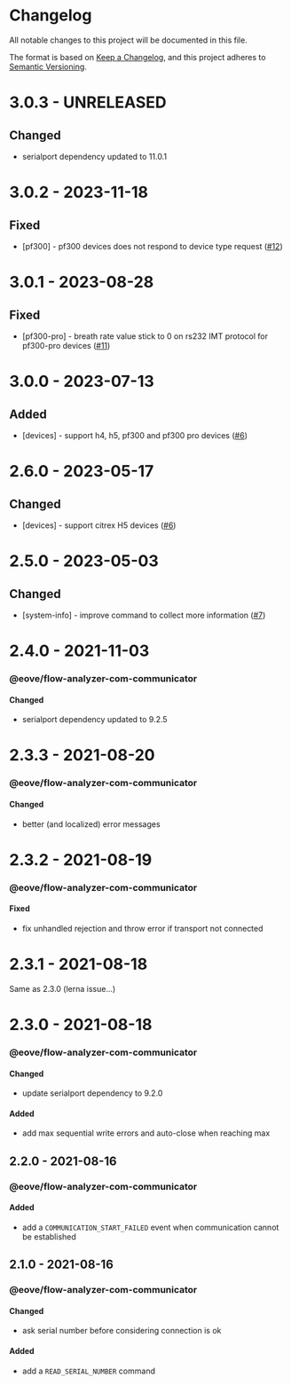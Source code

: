 # Changelog

All notable changes to this project will be documented in this file.

The format is based on [Keep a Changelog](https://keepachangelog.com/en/1.0.0/),
and this project adheres to [Semantic Versioning](https://semver.org/spec/v2.0.0.html).

# 3.0.3 - UNRELEASED

## Changed

- serialport dependency updated to 11.0.1

# 3.0.2 - 2023-11-18

## Fixed

- [pf300] - pf300 devices does not respond to device type request ([#12](https://github.com/eove/flow-analyzer-com/issues/12))

# 3.0.1 - 2023-08-28

## Fixed

- [pf300-pro] - breath rate value stick to 0 on rs232 IMT protocol for pf300-pro devices ([#11](https://github.com/eove/flow-analyzer-com/issues/11))

# 3.0.0 - 2023-07-13

## Added

- [devices] - support h4, h5, pf300 and pf300 pro devices ([#6](https://github.com/eove/flow-analyzer-com/issues/6))

# 2.6.0 - 2023-05-17

## Changed

- [devices] - support citrex H5 devices ([#6](https://github.com/eove/flow-analyzer-com/issues/6))

# 2.5.0 - 2023-05-03

## Changed

- [system-info] - improve command to collect more information ([#7](https://github.com/eove/flow-analyzer-com/issues/7))

# 2.4.0 - 2021-11-03

### @eove/flow-analyzer-com-communicator

#### Changed

- serialport dependency updated to 9.2.5

# 2.3.3 - 2021-08-20

### @eove/flow-analyzer-com-communicator

#### Changed

- better (and localized) error messages

# 2.3.2 - 2021-08-19

### @eove/flow-analyzer-com-communicator

#### Fixed

- fix unhandled rejection and throw error if transport not connected

# 2.3.1 - 2021-08-18

Same as 2.3.0 (lerna issue...)

# 2.3.0 - 2021-08-18

### @eove/flow-analyzer-com-communicator

#### Changed

- update serialport dependency to 9.2.0

#### Added

- add max sequential write errors and auto-close when reaching max

## 2.2.0 - 2021-08-16

### @eove/flow-analyzer-com-communicator

#### Added

- add a `COMMUNICATION_START_FAILED` event when communication cannot be established

## 2.1.0 - 2021-08-16

### @eove/flow-analyzer-com-communicator

#### Changed

- ask serial number before considering connection is ok

#### Added

- add a `READ_SERIAL_NUMBER` command

